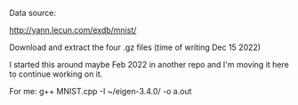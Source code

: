 Data source:

http://yann.lecun.com/exdb/mnist/

Download and extract the four .gz files (time of writing Dec 15 2022)

I started this around maybe Feb 2022 in another repo and I'm moving it here to continue working on it.

For me: g++ MNIST.cpp -I ~/eigen-3.4.0/  -o a.out
